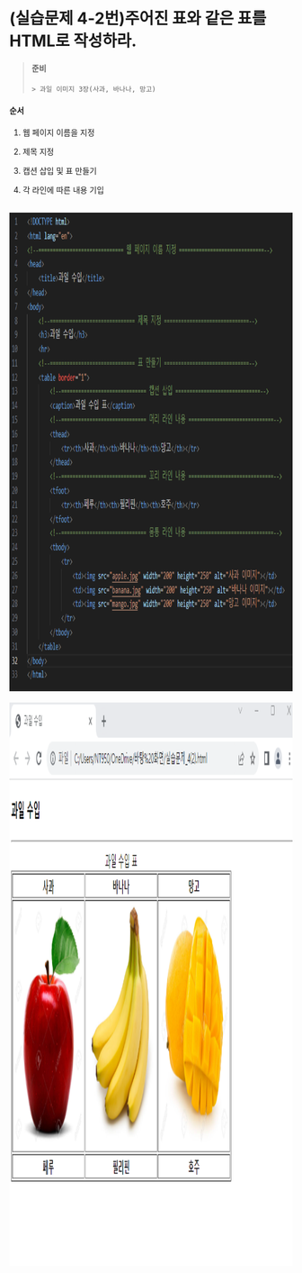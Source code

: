 # (실습문제 4-2번)주어진 표와 같은 표를 HTML로 작성하라.

> #### 준비
> 
>     > 과일 이미지 3장(사과, 바나나, 망고) 
>

#### 순서

1. 웹 페이지 이름을 지정

2. 제목 지정

3. 캡션 삽입 및 표 만들기

4. 각 라인에 따른 내용 기입

<br><img src="6.png" width="1000" height="850" title="px(픽셀) 크기 설정" alt="1번 이미지"></img><br/>
<br><img src="07.png" width="1200" height="1000" title="px(픽셀) 크기 설정" alt="1번 이미지"></img><br/>
